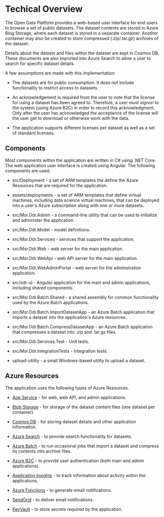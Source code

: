 # Techical Overview

The Open Data Platform provides a web-based user interface for end users to browse a set of public datasets. The dataset contents are stored in Azure Blog Storage, where each dataset is stored in a separate container. Another container may also be created to store compressed (.zip/.tar.gz) archives of the dataset.

Details about the datsets and files within the dataset are kept in Cosmos DB. These documents are also imported into Azure Search to allow a user to search for specific dataset details.

A few assumptions are made with this implementation:

- The datasets are for public consumption. It does not include functionality to restrict access to datasets.

- An acknowledgement is required from the user to note that the license for using a dataset has been agreed to.  Therefore, a user must signon to the system (using Azure B2C) in order to record this acknowledgment. Only after the user has acknowledged the acceptance of the license will the user get to download or otherwise work with the data.

- The application supports different licenses per dataset as well as a set of standard licenses.

## Components

Most components within the application are written in C# using .NET Core. The web application user interface is created using Angular. The following components are used:

- src/Deployment - a set of ARM templates the define the Azure Resources that are required for the application.

- assets/deployments - a set of ARM templates that define virtual machines, including data science virtual machines, that can be deployed into a user's Azure subscription along with one or more datasets.

- src/Msr.Odr.Admin - a command-line utility that can be used to initialize and administer the application.

- src/Msr.Odr.Model - model definitions.

- src/Msr.Odr.Services - services that support the application.

- src/Msr.Odr.Web - web server for the main application.

- src/Msr.Odr.WebApi - web API server for the main application.

- src/Msr.Odr.WebAdminPortal - web server for the adminstration application.

- src/odr-ui - Angular application for the main and admin applications, including shared components.

- src/Msr.Odr.Batch.Shared - a shared assembly for common functionality used by the Azure Batch applications.

- src/Msr.Odr.Batch.ImportDatasetApp - an Azure Batch application that imports a dataset into the application's Azure resources.

- src/Msr.Odr.Batch.CompressDatasetApp - an Azure Batch application that compresses a dataset into .zip and .tar.gz files.

- src/Msr.Odr.Services.Test - Unit tests.

- src/Msr.Odr.IntegrationTests - Integration tests.

- upload-utility - a small Windows-based utility to upload a dataset.

## Azure Resources

The application uses the following types of Azure Resources.

- [App Service](https://azure.microsoft.com/en-us/services/app-service/) - for web, web API, and admin applications.

- [Blob Storage](https://azure.microsoft.com/en-us/services/storage/blobs/) - for storage of the dataset content files (one dataset per container).

- [Cosmos DB](https://azure.microsoft.com/en-us/services/cosmos-db/) - for storing dataset details and other application information.

- [Azure Search](https://azure.microsoft.com/en-us/services/search/) - to provide search functionality for datasets.

- [Azure Batch](https://azure.microsoft.com/en-us/services/batch/) - to run occasional jobs that import a dataset and compress its contents into archive files.

- [Azure B2C](https://azure.microsoft.com/en-us/services/active-directory/external-identities/b2c/) - to provide user authentication (both main and admin applications).

- [Application Insights](https://azure.microsoft.com/en-us/services/monitor/) - to track information about activity within the applications.

- [Azure Functions](https://azure.microsoft.com/en-us/services/functions/) - to generate email notifications.

- [SendGrid](https://azuremarketplace.microsoft.com/en-us/marketplace/apps/sendgrid.sendgrid) - to deliver email notifications.

- [KeyVault](https://azure.microsoft.com/en-us/services/key-vault/) - to store secrets required by the application.